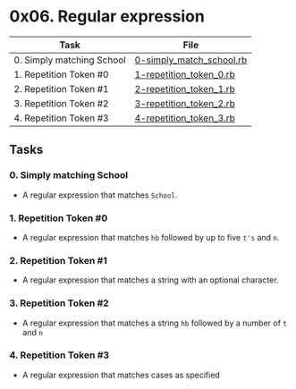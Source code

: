 # 0x06. Regular expression

| Task | File |
| ---- | ---- |
| 0. Simply matching School | [0-simply_match_school.rb](./0-simply_match_school.rb) |
| 1. Repetition Token #0 | [1-repetition_token_0.rb](./1-repetition_token_0.rb) |
| 2. Repetition Token #1 | [2-repetition_token_1.rb](./2-repetition_token_1.rb) |
| 3. Repetition Token #2 | [3-repetition_token_2.rb](./3-repetition_token_2.rb) |
| 4. Repetition Token #3 | [4-repetition_token_3.rb](./4-repetition_token_3.rb) |

## Tasks
### 0. Simply matching School
* A regular expression that matches `School`.
### 1. Repetition Token #0
* A regular expression that matches `hb` followed by up to five `t's` and `n`.
### 2. Repetition Token #1
* A regular expression that matches a string with an optional character.
### 3. Repetition Token #2
* A regular expression that matches a string `hb` followed by a number of `t` and `n`
### 4. Repetition Token #3
* A regular expression that matches cases as specified
